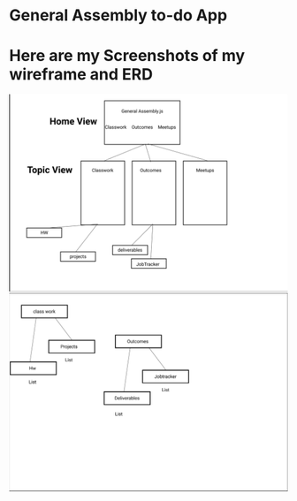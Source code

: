 # General Assembly to-do App

# 


# Here are my Screenshots of my wireframe and ERD
![pic1](screenshots/Wireframe.png)
![pic2](screenshots/ERD.png)







